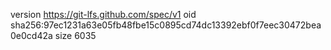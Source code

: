 version https://git-lfs.github.com/spec/v1
oid sha256:97ec1231a63e05fb48fbe15c0895cd74dc13392ebf0f7eec30472bea0e0cd42a
size 6035
